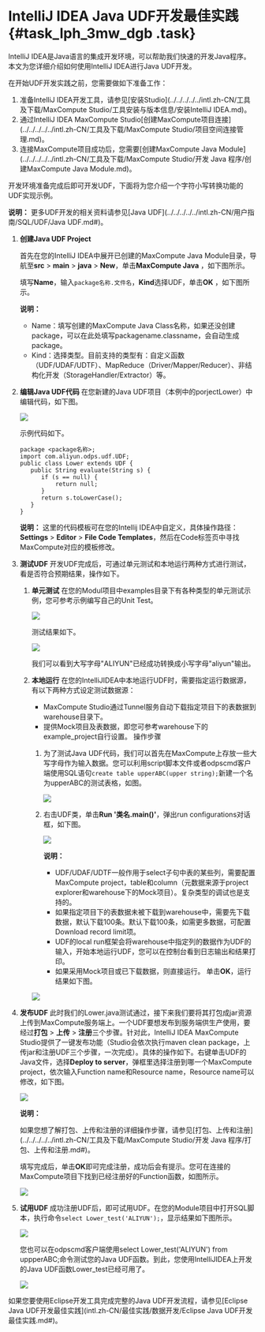 # IntelliJ IDEA Java UDF开发最佳实践 {#task_lph_3mw_dgb .task}

IntelliJ IDEA是Java语言的集成开发环境，可以帮助我们快速的开发Java程序。本文为您详细介绍如何使用IntelliJ IDEA进行Java UDF开发。

在开始UDF开发实践之前，您需要做如下准备工作：

1.  准备IntelliJ IDEA开发工具，请参见[安装Studio](../../../../../intl.zh-CN/工具及下载/MaxCompute Studio/工具安装与版本信息/安装IntelliJ IDEA.md)。
2.  通过IntelliJ IDEA MaxCompute Studio[创建MaxCompute项目连接](../../../../../intl.zh-CN/工具及下载/MaxCompute Studio/项目空间连接管理.md)。
3.  连接MaxCompute项目成功后，您需要[创建MaxCompute Java Module](../../../../../intl.zh-CN/工具及下载/MaxCompute Studio/开发 Java 程序/创建MaxCompute Java Module.md)。

开发环境准备完成后即可开发UDF，下面将为您介绍一个字符小写转换功能的UDF实现示例。

**说明：** 更多UDF开发的相关资料请参见[Java UDF](../../../../../intl.zh-CN/用户指南/SQL/UDF/Java UDF.md#)。

1.  **创建Java UDF Project** 

    首先在您的IntelliJ IDEA中展开已创建的MaxCompute Java Module目录，导航至**src** \> **main** \> **java** \> **New**，单击**MaxCompute Java** ，如下图所示。

    填写**Name**，输入`package名称.文件名`，**Kind**选择UDF，单击**OK** ，如下图所示。

    **说明：** 

    -   Name：填写创建的MaxCompute Java Class名称，如果还没创建package，可以在此处填写packagename.classname，会自动生成package。
    -   Kind：选择类型。目前支持的类型有：自定义函数（UDF/UDAF/UDTF）、MapReduce（Driver/Mapper/Reducer）、非结构化开发（StorageHandler/Extractor）等。
2.  **编辑Java UDF代码** 在您新建的Java UDF项目（本例中的porjectLower）中编辑代码，如下图。

    ![](http://static-aliyun-doc.oss-cn-hangzhou.aliyuncs.com/assets/img/80567/154856831534458_zh-CN.png)

    示例代码如下。

    ```
    package <package名称>;
    import com.aliyun.odps.udf.UDF;
    public class Lower extends UDF {
       public String evaluate(String s) {
          if (s == null) { 
              return null; 
          }
          return s.toLowerCase();
       }
    }
    ```

    **说明：** 这里的代码模板可在您的Intellij IDEA中自定义，具体操作路径：**Settings** \> **Editor** \> **File Code Templates**，然后在Code标签页中寻找MaxCompute对应的模板修改。

3.  **测试UDF** 开发UDF完成后，可通过单元测试和本地运行两种方式进行测试，看是否符合预期结果，操作如下。
    1.  **单元测试** 在您的Modul项目中examples目录下有各种类型的单元测试示例，您可参考示例编写自己的Unit Test。

        ![](http://static-aliyun-doc.oss-cn-hangzhou.aliyuncs.com/assets/img/80567/154856831534470_zh-CN.png)

        测试结果如下。

        ![](http://static-aliyun-doc.oss-cn-hangzhou.aliyuncs.com/assets/img/80567/154856831634473_zh-CN.png)

        我们可以看到大写字母"ALIYUN"已经成功转换成小写字母"aliyun"输出。

    2.  **本地运行** 在您的IntelliJIDEA中本地运行UDF时，需要指定运行数据源，有以下两种方式设定测试数据源：

        -   MaxCompute Studio通过Tunnel服务自动下载指定项目下的表数据到warehouse目录下。
        -   提供Mock项目及表数据，即您可参考warehouse下的example\_project自行设置。
        操作步骤

        1.  为了测试Java UDF代码，我们可以首先在MaxCompute上存放一些大写字母作为输入数据。您可以利用script脚本文件或者odpscmd客户端使用SQL语句`create table upperABC(upper string);`新建一个名为upperABC的测试表格，如图。

            ![](http://static-aliyun-doc.oss-cn-hangzhou.aliyuncs.com/assets/img/80567/154856831634592_zh-CN.png)

        2.  右击UDF类，单击**Run '类名.main\(\)'**，弹出run configurations对话框，如下图。

            ![](http://static-aliyun-doc.oss-cn-hangzhou.aliyuncs.com/assets/img/80567/154856831634483_zh-CN.png)

            **说明：** 

            -   UDF/UDAF/UDTF一般作用于select子句中表的某些列，需要配置MaxCompute project，table和column（元数据来源于project explorer和warehouse下的Mock项目）。复杂类型的调试也是支持的。
            -   如果指定项目下的表数据未被下载到warehouse中，需要先下载数据，默认下载100条。默认下载100条，如需更多数据，可配置Download record limit项。
            -   UDF的local run框架会将warehouse中指定列的数据作为UDF的输入，开始本地运行UDF，您可以在控制台看到日志输出和结果打印。
            -   如果采用Mock项目或已下载数据，则直接运行。
        单击**OK**，运行结果如下图。

        ![](http://static-aliyun-doc.oss-cn-hangzhou.aliyuncs.com/assets/img/80567/154856831634510_zh-CN.png)

4.  **发布UDF** 此时我们的Lower.java测试通过，接下来我们要将其打包成jar资源上传到MaxCompute服务端上。一个UDF要想发布到服务端供生产使用，要经过**打包** \> **上传** \> **注册**三个步骤。针对此，IntelliJ IDEA MaxCompute Studio提供了一键发布功能（Studio会依次执行maven clean package，上传jar和注册UDF三个步骤，一次完成）。具体的操作如下。右键单击UDF的Java文件，选择**Deploy to server**，弹框里选择注册到哪一个MaxCompute project，依次输入Function name和Resource name，Resource name可以修改，如下图。

    ![](http://static-aliyun-doc.oss-cn-hangzhou.aliyuncs.com/assets/img/80567/154856831634564_zh-CN.png)

    **说明：** 

    如果您想了解打包、上传和注册的详细操作步骤，请参见[打包、上传和注册](../../../../../intl.zh-CN/工具及下载/MaxCompute Studio/开发 Java 程序/打包、上传和注册.md#)。

    填写完成后，单击**OK**即可完成注册，成功后会有提示。您可在连接的MaxCompute项目下找到已经注册好的Function函数，如图所示。

    ![](http://static-aliyun-doc.oss-cn-hangzhou.aliyuncs.com/assets/img/80567/154856831634572_zh-CN.png)

5.  **试用UDF** 成功注册UDF后，即可试用UDF。在您的Module项目中打开SQL脚本，执行命令`select Lower_test('ALIYUN');`，显示结果如下图所示。

    ![](http://static-aliyun-doc.oss-cn-hangzhou.aliyuncs.com/assets/img/80567/154856831634603_zh-CN.png)

    您也可以在odpscmd客户端使用select Lower\_test\('ALIYUN'\) from uppperABC;命令测试您的Java UDF函数。到此，您使用IntelliJIDEA上开发的Java UDF函数Lower\_test已经可用了。

    ![](http://static-aliyun-doc.oss-cn-hangzhou.aliyuncs.com/assets/img/80567/154856831634582_zh-CN.png)


如果您要使用Eclipse开发工具完成完整的Java UDF开发流程，请参见[Eclipse Java UDF开发最佳实践](intl.zh-CN/最佳实践/数据开发/Eclipse Java UDF开发最佳实践.md#)。

